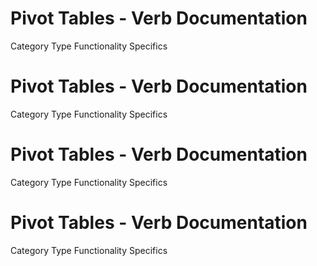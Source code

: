  
# Pivot Tables - Verb Documentation
 
Category                  Type                      Functionality             Specifics                
 
# Pivot Tables - Verb Documentation
 
Category                  Type                      Functionality             Specifics                
 
# Pivot Tables - Verb Documentation
 
Category                  Type                      Functionality             Specifics                
 
# Pivot Tables - Verb Documentation
 
Category                  Type                      Functionality             Specifics                
